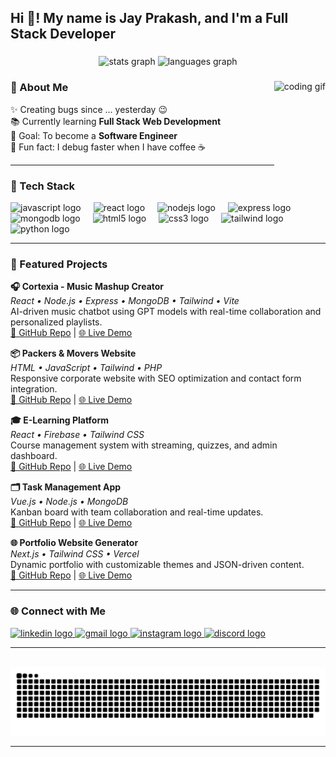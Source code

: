 <h2 align="left">Hi 👋! My name is Jay Prakash, and I'm a Full Stack Developer</h2>

###

<div align="center">
  <img src="https://github-readme-stats.vercel.app/api?username=YOUR_GITHUB_USERNAME&hide_title=false&hide_rank=false&show_icons=true&include_all_commits=true&count_private=true&disable_animations=false&theme=tokyonight&locale=en&hide_border=false" height="150" alt="stats graph"  />
  <img src="https://github-readme-stats.vercel.app/api/top-langs?username=YOUR_GITHUB_USERNAME&locale=en&hide_title=false&layout=compact&card_width=320&langs_count=6&theme=tokyonight&hide_border=false" height="150" alt="languages graph"  />
</div>

###

<img align="right" height="150" src="https://i.imgur.com/rs7hz5v.gif" alt="coding gif"  />

###

### 💫 About Me  
✨ Creating bugs since … yesterday 😉  
📚 Currently learning **Full Stack Web Development**  
🎯 Goal: To become a **Software Engineer**  
🎲 Fun fact: I debug faster when I have coffee ☕  

---

### 🧠 Tech Stack  
<div align="left">
  <img src="https://cdn.jsdelivr.net/gh/devicons/devicon/icons/javascript/javascript-original.svg" height="30" alt="javascript logo"  />
  <img width="12" />
  <img src="https://cdn.jsdelivr.net/gh/devicons/devicon/icons/react/react-original.svg" height="30" alt="react logo"  />
  <img width="12" />
  <img src="https://cdn.jsdelivr.net/gh/devicons/devicon/icons/nodejs/nodejs-original.svg" height="30" alt="nodejs logo"  />
  <img width="12" />
  <img src="https://cdn.jsdelivr.net/gh/devicons/devicon/icons/express/express-original.svg" height="30" alt="express logo"  />
  <img width="12" />
  <img src="https://cdn.jsdelivr.net/gh/devicons/devicon/icons/mongodb/mongodb-original.svg" height="30" alt="mongodb logo"  />
  <img width="12" />
  <img src="https://cdn.jsdelivr.net/gh/devicons/devicon/icons/html5/html5-original.svg" height="30" alt="html5 logo"  />
  <img width="12" />
  <img src="https://cdn.jsdelivr.net/gh/devicons/devicon/icons/css3/css3-original.svg" height="30" alt="css3 logo"  />
  <img width="12" />
  <img src="https://cdn.jsdelivr.net/gh/devicons/devicon/icons/tailwindcss/tailwindcss-plain.svg" height="30" alt="tailwind logo"  />
  <img width="12" />
  <img src="https://cdn.jsdelivr.net/gh/devicons/devicon/icons/python/python-original.svg" height="30" alt="python logo"  />
</div>

---

### 🚀 Featured Projects  
**🎧 Cortexia - Music Mashup Creator**  
*React • Node.js • Express • MongoDB • Tailwind • Vite*  
AI-driven music chatbot using GPT models with real-time collaboration and personalized playlists.  
[🔗 GitHub Repo](#) | [🌐 Live Demo](#)

**📦 Packers & Movers Website**  
*HTML • JavaScript • Tailwind • PHP*  
Responsive corporate website with SEO optimization and contact form integration.  
[🔗 GitHub Repo](#) | [🌐 Live Demo](#)

**🎓 E-Learning Platform**  
*React • Firebase • Tailwind CSS*  
Course management system with streaming, quizzes, and admin dashboard.  
[🔗 GitHub Repo](#) | [🌐 Live Demo](#)

**🗂️ Task Management App**  
*Vue.js • Node.js • MongoDB*  
Kanban board with team collaboration and real-time updates.  
[🔗 GitHub Repo](#) | [🌐 Live Demo](#)

**🌐 Portfolio Website Generator**  
*Next.js • Tailwind CSS • Vercel*  
Dynamic portfolio with customizable themes and JSON-driven content.  
[🔗 GitHub Repo](#) | [🌐 Live Demo](#)

---

### 🌐 Connect with Me  
<div align="left">
  <a  href="https://www.linkedin.com/in/jp9546" target="_blank" rel="noopener noreferrer">
    <img src="https://img.shields.io/static/v1?message=LinkedIn&logo=linkedin&label=&color=0077B5&logoColor=white&labelColor=&style=for-the-badge" height="35" alt="linkedin logo" />
  </a>
  <a href="mailto:jayprakash9987@gmail.com" target="_blank" rel="noopener noreferrer">
    <img src="https://img.shields.io/static/v1?message=Gmail&logo=gmail&label=&color=D14836&logoColor=white&labelColor=&style=for-the-badge" height="35" alt="gmail logo" />
  </a>
  <a href="https://www.instagram.com/jp9546" target="_blank" rel="noopener noreferrer">
    <img src="https://img.shields.io/static/v1?message=Instagram&logo=instagram&label=&color=E4405F&logoColor=white&labelColor=&style=for-the-badge" height="35" alt="instagram logo" />
  </a>
  <a href="https://discord.gg/YOUR_DISCORD_ID" target="_blank">
    <img src="https://img.shields.io/static/v1?message=Discord&logo=discord&label=&color=7289DA&logoColor=white&labelColor=&style=for-the-badge" height="35" alt="discord logo" />
  </a>
</div>

---

<br clear="both">

<img src="https://raw.githubusercontent.com/Platane/snk/output/github-contribution-grid-snake-dark.svg" alt="Snake animation" />

---
